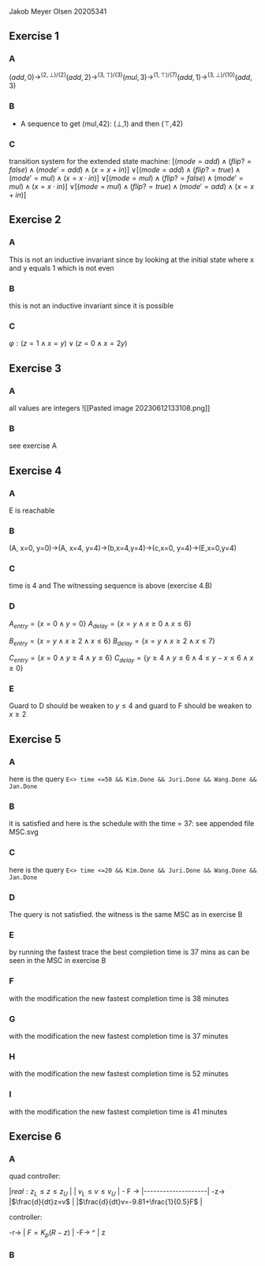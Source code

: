 Jakob Meyer Olsen 
20205341

## Exercise 1
### A
$(add,0)\rightarrow ^{(2,\bot)/(2)}(add,2)\rightarrow ^{(3,\top)/(3)}(mul,3)\rightarrow ^{(1,\top)/(7)}(add,1)\rightarrow ^{(3,\bot)/(10)}(add,3)$


### B
* A sequence to get (mul,42):
	($\bot$,1) and then ($\top$,42) 


### C
transition system for the extended state machine:
$[(mode = add) \wedge (flip? = false) \wedge (mode'=add) \wedge (x= x+in) ]$ 
$\vee [(mode = add) \wedge (flip? = true) \wedge (mode'=mul) \wedge (x= x \cdot in) ]$
$\vee [(mode = mul) \wedge (flip? = false) \wedge (mode'=mul) \wedge (x= x \cdot in) ]$
$\vee [(mode = mul) \wedge (flip? = true) \wedge (mode'=add) \wedge (x= x + in) ]$


## Exercise 2
### A
This is not an inductive invariant since by looking at the initial state where x and y equals 1 which is not even

### B
this is not an inductive invariant since it is possible  

### C
$\varphi : (z=1 \wedge x=y) \vee (z=0 \wedge x=2y)$


## Exercise 3
### A
all values are integers 
![[Pasted image 20230612133108.png]]

### B
see exercise A


## Exercise 4
### A
E is reachable 

### B
(A, x=0, y=0)->(A, x=4, y=4)->(b,x=4,y=4)->(c,x=0, y=4)->(E,x=0,y=4)

### C
time is 4 and The witnessing sequence is above (exercise 4.B)

### D
$A_{entry} = \{x = 0 \wedge y=0\}$
$A_{delay} = \{x = y \wedge x\geq 0 \wedge x\leq 6\}$

$B_{entry} = \{x = y \wedge x\geq 2 \wedge x\leq 6\}$
$B_{delay} = \{x = y \wedge x\geq 2 \wedge x\leq 7 \}$

$C_{entry} = \{x = 0 \wedge y\geq 4 \wedge y\leq 6\}$
$C_{delay} = \{y\geq 4 \wedge y\leq 6 \wedge 4 \leq y-x \leq 6 \wedge x \geq 0\}$

### E
Guard to D should be weaken to $y\leq 4$
and guard to F should be weaken to $x \geq 2$


## Exercise 5
### A
here is the query `E<> time <=50 && Kim.Done && Juri.Done && Wang.Done && Jan.Done`

### B
it is satisfied and here is the schedule with the time = 37:
see appended file MSC.svg

### C
here is the query `E<> time <=20 && Kim.Done && Juri.Done && Wang.Done && Jan.Done`

### D
The query is not satisfied. the witness is the same MSC as in exercise B

### E
by running the fastest trace the best completion time is 37 mins as can be seen in the MSC in exercise B

### F
with the modification the new fastest completion time is 38 minutes 

### G
with the modification the new fastest completion time is 37 minutes

### H
with the modification the new fastest completion time is 52 minutes

### I
with the modification the new fastest completion time is 41 minutes


## Exercise 6
### A
quad controller:

   |$real: z_L \leq z \leq z_U$        |
		 |      $v_L \leq v \leq v_U$        |
\- F -> |\--------------------| -z-> 
	     |$\frac{d}{dt}z=v$                     | 
		 |$\frac{d}{dt}v=-9.81+\frac{1}{0.5}F$  |


controller:

-r-> | $F = K_p(R-z)$ | -F->
              ^
			   | z


### B